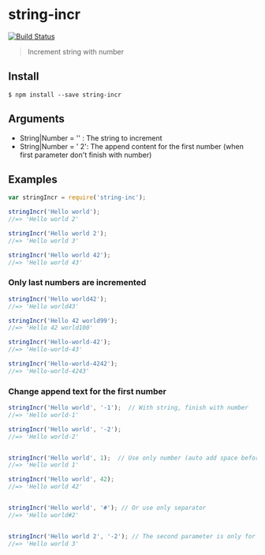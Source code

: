 # string-incr

[![Build Status](https://travis-ci.org/apoutchika/string-incr.svg?branch=master)](https://travis-ci.org/apoutchika/string-incr)

> Increment string with number


## Install

```
$ npm install --save string-incr
```

## Arguments

* String|Number = ''  : The string to increment
* String|Number = ' 2': The append content for the first number (when first parameter don't finish with number)

## Examples

```js
var stringIncr = require('string-inc');

stringIncr('Hello world');
//=> 'Hello world 2'

stringIncr('Hello world 2');
//=> 'Hello world 3'

stringIncr('Hello world 42');
//=> 'Hello world 43'
```

### Only last numbers are incremented

```js
stringIncr('Hello world42');
//=> 'Hello world43'

stringIncr('Hello 42 world99');
//=> 'Hello 42 world100'

stringIncr('Hello-world-42');
//=> 'Hello-world-43'

stringIncr('Hello-world-4242');
//=> 'Hello-world-4243'
```

### Change append text for the first number

```js
stringIncr('Hello world', '-1');  // With string, finish with number
//=> 'Hello world-1'

stringIncr('Hello world', '-2'); 
//=> 'Hello world-2'


stringIncr('Hello world', 1);  // Use only number (auto add space before)
//=> 'Hello world 1'

stringIncr('Hello world', 42); 
//=> 'Hello world 42'


stringIncr('Hello world', '#'); // Or use only separator
//=> 'Hello world#2'


stringIncr('Hello world 2', '-2'); // The second parameter is only for the first number !
//=> 'Hello world 3'
```
